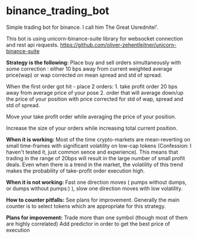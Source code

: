 # binance_trading_bot
Simple trading bot for binance. I call him The Great Usrednitel'.

This bot is using unicorn-binance-suite library for websocket connection and rest api requests.
https://github.com/oliver-zehentleitner/unicorn-binance-suite

**Strategy is the following:**
Place buy and sell orders simultaneously with some correction : either 10 bps away from current weighted average price(wap) or wap corrected on mean spread and std of spread.

When the first order got hit - place 2 orders: 1. take profit order 20 bps away from average price of your pose 2. order that will average down/up the price of your position with price corrected for std of wap, spread and std of spread. 

Move your take profit order while averaging the price of your position.

Increase the size of your orders while increasing total current position. 

**When it is working:**
Most of the time crypto-markets are mean-reverting on small time-frames with significant volatility on low-cap tokens (Confession: I haven't tested it, just common sence and experience). This means that trading in the range of 20bps will result in the large number of small profit deals. Even when there is a trend in the market, the volatility of this trend makes the probability of take-profit order execution high.

**When it is not working:**
Fast one direction moves ( pumps without dumps, or dumps without pumps:) ), slow one direction moves with low volatility.

**How to counter pitfalls:**
See plans for improvement. Generally the main counter is to select tokens which are appropriate for this strategy. 

**Plans for impovement:**
Trade more than one symbol (though most of them are highly correlated)
Add predictor in order to get the best price of execution
